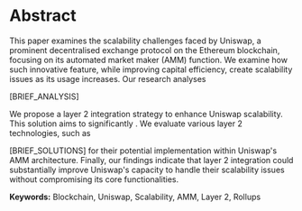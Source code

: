# Abstract

This paper examines the scalability challenges faced by Uniswap, a prominent decentralised exchange protocol on the Ethereum blockchain, focusing on its automated market maker (AMM) function. We examine how such innovative feature, while improving capital efficiency, create scalability issues as its usage increases. Our research analyses

<!-- TODO: Add brief overview of analysis -->

[BRIEF_ANALYSIS]

We propose a layer 2 integration strategy to enhance Uniswap scalability. This solution aims to significantly . We evaluate various layer 2 technologies, such as

<!-- TODO: Add brief overview of proposed solutions -->

[BRIEF_SOLUTIONS]
for their potential implementation within Uniswap's AMM architecture.
Finally, our findings indicate that layer 2 integration could substantially improve Uniswap's capacity to handle their scalability issues without compromising its core functionalities.

**Keywords:** Blockchain, Uniswap, Scalability, AMM, Layer 2, Rollups
